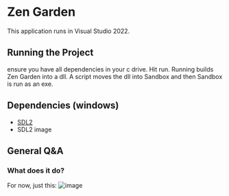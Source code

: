 # Zen Garden

This application runs in Visual Studio 2022.

## Running the Project

ensure you have all dependencies in your c drive. Hit run. Running builds Zen Garden into a dll. A script moves the dll into Sandbox and then Sandbox is run as an exe.

## Dependencies (windows)

- [SDL2](https://www.libsdl.org/)
- SDL2 image

## General Q&A

### What does it do?

For now, just this:
![image](https://github.com/carnationcrab/zen-garden/assets/29442090/6a5f184b-39b2-4bb3-bcf3-2d776f3dac08)
